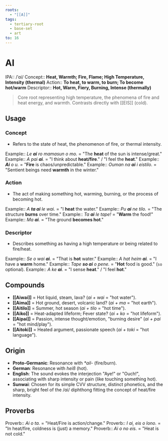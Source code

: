 ```yaml
---
roots:
  - "[[A]]"
tags:
  - tertiary-root
  - base-set
  - art
to: 16
---
```


# AI

IPA::				/ˈɑi/
Concept::		**Heat, Warmth; Fire, Flame; High Temperature, Intensity (thermal)**
Action::		**To heat, to warm, to burn; To become hot/warm**
Descriptor::	**Hot, Warm, Fiery, Burning, Intense (thermally)**

> Core root representing high temperature, the phenomena of fire and heat energy, and warmth. Contrasts directly with [[EIS]] (cold).

## Usage

### Concept
*   Refers to the state of heat, the phenomenon of fire, or thermal intensity.

Example::   *Le **ai** ro mamasun o mo.* = "The **heat** of the sun is intense/great."
Example::   *A pai **ai**.* = "I think about **heat/fire**." / "I feel the **heat**."
Example::   ***Ai** o u.* = "**Fire** is chaos/unpredictable."
Example::   *Ouman na **ai** i eistilo.* = "Sentient beings need **warmth** in the winter."

### Action
*   The act of making something hot, warming, burning, or the process of becoming hot.

Example::   *A **ta ai** le wai.* = "I **heat** the water."
Example::   *Pu **ai** ne tilo.* = "The structure **burns** over time."
Example::   *Ta **ai** le tape!* = "**Warm** the food!"
Example::   *Ma **ai**.* = "The ground **becomes hot**."

### Descriptor
*   Describes something as having a high temperature or being related to fire/heat.

Example::   *Se o wai **ai**.* = "That is **hot** water."
Example::   *A hat heim **ai**.* = "I have a **warm** home."
Example::   *Tape **so ai** o pene.* = "**Hot** food is good." (`so` optional).
Example::   *A ke **ai**.* = "I sense **heat**." / "I feel **hot**."

## Compounds

*   **[[Aiwai]]** = Hot liquid, steam, lava? (*ai + wai* = "hot water").
*   **[[Aima]]** = Hot ground, desert, volcanic land? (*ai + ma* = "hot earth").
*   **[[Aitilo]]** = Summer, hot season (*ai + tilo* = "hot time").
*   **[[Aiko]]** = Heat-adapted lifeform; Fever state? (*ai + ko* = "hot lifeform").
*   **[[Aipai]]** = Passion, intense thought/emotion, "burning desire" (*ai + pai* = "hot mind/play").
*   **[[Aitoki]]** = Heated argument, passionate speech (*ai + toki* = "hot language").

## Origin

*   **Proto-Germanic**: Resonance with *\*ail-* (fire/burn).
*   **German**: Resonance with *heiß* (hot).
*   **English**: The sound evokes the interjection "Aye!" or "Ouch!", associating with sharp intensity or pain (like touching something hot).
*   **Sunwai**: Chosen for its simple CVV structure, distinct phonetics, and the sharp, bright feel of the /ɑi/ diphthong fitting the concept of heat/fire intensity.

## Proverbs

Proverb:: *Ai o ta.* = "Heat/Fire is action/change."
Proverb:: *I ai, eis o lono.* = "In heat/fire, coldness is (just) a memory."
Proverb:: *Ai o no eis.* = "Heat is not cold."

